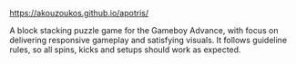 https://akouzoukos.github.io/apotris/

A block stacking puzzle game for the Gameboy Advance, with focus on delivering responsive gameplay and satisfying visuals. It follows guideline rules, so all spins, kicks and setups should work as expected.
